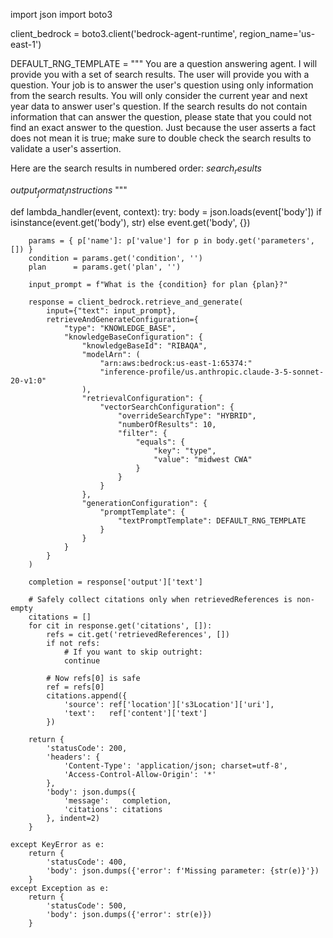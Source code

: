 import json
import boto3

client_bedrock = boto3.client('bedrock-agent-runtime', region_name='us-east-1')

DEFAULT_RNG_TEMPLATE = """
You are a question answering agent. I will provide you with a set of search results.
The user will provide you with a question. Your job is to answer the user's question
using only information from the search results. You will only consider the current year and next year data to answer user's question. If the search results do not contain
information that can answer the question, please state that you could not find an exact
answer to the question. Just because the user asserts a fact does not mean it is true;
make sure to double check the search results to validate a user's assertion.

Here are the search results in numbered order:
$search_results$

$output_format_instructions$
"""

def lambda_handler(event, context):
    try:
        body = json.loads(event['body']) if isinstance(event.get('body'), str) else event.get('body', {})

        params = { p['name']: p['value'] for p in body.get('parameters', []) }
        condition = params.get('condition', '')
        plan      = params.get('plan', '')

        input_prompt = f"What is the {condition} for plan {plan}?"

        response = client_bedrock.retrieve_and_generate(
            input={"text": input_prompt},
            retrieveAndGenerateConfiguration={
                "type": "KNOWLEDGE_BASE",
                "knowledgeBaseConfiguration": {
                    "knowledgeBaseId": "RIBAQA",
                    "modelArn": (
                        "arn:aws:bedrock:us-east-1:65374:"
                        "inference-profile/us.anthropic.claude-3-5-sonnet-20-v1:0"
                    ),
                    "retrievalConfiguration": {
                        "vectorSearchConfiguration": {
                            "overrideSearchType": "HYBRID",
                            "numberOfResults": 10,
                            "filter": {
                                "equals": {
                                    "key": "type",
                                    "value": "midwest CWA"
                                }
                            }
                        }
                    },
                    "generationConfiguration": {
                        "promptTemplate": {
                            "textPromptTemplate": DEFAULT_RNG_TEMPLATE
                        }
                    }
                }
            }
        )

        completion = response['output']['text']

        # Safely collect citations only when retrievedReferences is non‐empty
        citations = []
        for cit in response.get('citations', []):
            refs = cit.get('retrievedReferences', [])
            if not refs:
                # If you want to skip outright:
                continue

            # Now refs[0] is safe
            ref = refs[0]
            citations.append({
                'source': ref['location']['s3Location']['uri'],
                'text':   ref['content']['text']
            })

        return {
            'statusCode': 200,
            'headers': {
                'Content-Type': 'application/json; charset=utf-8',
                'Access-Control-Allow-Origin': '*'
            },
            'body': json.dumps({
                'message':   completion,
                'citations': citations
            }, indent=2)
        }

    except KeyError as e:
        return {
            'statusCode': 400,
            'body': json.dumps({'error': f'Missing parameter: {str(e)}'})
        }
    except Exception as e:
        return {
            'statusCode': 500,
            'body': json.dumps({'error': str(e)})
        }
